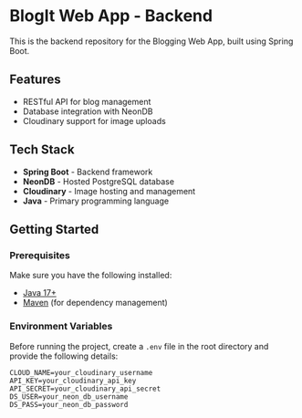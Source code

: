 ﻿# BlogIt Web App - Backend

This is the backend repository for the Blogging Web App, built using Spring Boot.

## Features
- RESTful API for blog management
- Database integration with NeonDB
- Cloudinary support for image uploads

## Tech Stack
- **Spring Boot** - Backend framework
- **NeonDB** - Hosted PostgreSQL database
- **Cloudinary** - Image hosting and management
- **Java** - Primary programming language

## Getting Started

### Prerequisites
Make sure you have the following installed:
- [Java 17+](https://adoptopenjdk.net/)
- [Maven](https://maven.apache.org/) (for dependency management)

### Environment Variables
Before running the project, create a `.env` file in the root directory and provide the following details:

```env
CLOUD_NAME=your_cloudinary_username
API_KEY=your_cloudinary_api_key
API_SECRET=your_cloudinary_api_secret
DS_USER=your_neon_db_username
DS_PASS=your_neon_db_password
